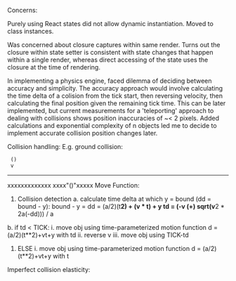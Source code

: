 Concerns:

Purely using React states did not allow dynamic instantiation. Moved to class instances.

Was concerned about closure captures within same render. Turns out the closure within state setter is consistent with state changes that happen within a single render, whereas direct accessing of the state uses the closure at the time of rendering.

In implementing a physics engine, faced dilemma of deciding between accuracy and simplicity. The accuracy approach would involve calculating the time delta of a colision from the tick start, then reversing velocity, then calculating the final position given the remaining tick time. This can be later implemented, but current measurements for a 'teleporting' approach to dealing with collisions shows position inaccuracies of ~< 2 pixels. Added calculations and exponential complexity of n objects led me to decide to implement accurate collision position changes later.

Collision handling:
E.g. ground collision:

     ()
     v
-------------
xxxxxxxxxxxxx
xxxx"()"xxxxx
Move Function:
1. Collision detection 
a. calculate time delta at which y = bound (dd = bound - y): 
    bound - y = dd = (a/2)(t**2) + (v * t) + y
    td = (-v (+) sqrt(v**2 * 2a(-dd))) / a


b. if td < TICK:
    i. move obj using time-parameterized motion function d = (a/2)(t**2)+vt+y
    with td
    ii. reverse v
    iii. move obj using TICK-td
1. ELSE
    i. move obj using time-parameterized motion function d = (a/2)(t**2)+vt+y
    with t

Imperfect collision elasticity:
